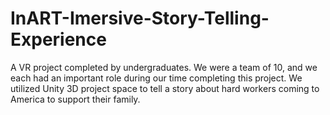 # InART-Imersive-Story-Telling-Experience
A VR project completed by undergraduates. We were a team of 10, and we each had an important role during our time completing this project. We utilized Unity 3D project space to tell a story about hard workers coming to America to support their family.
